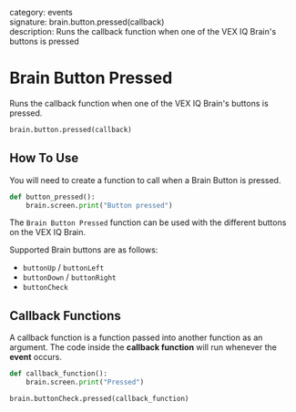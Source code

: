 category: events  
signature: brain.button.pressed(callback)  
description: Runs the callback function when one of the VEX IQ Brain's buttons is pressed  

# Brain Button Pressed

Runs the callback function when one of the VEX IQ Brain's buttons is pressed.

```python
brain.button.pressed(callback)
```

## How To Use

You will need to create a function to call when a Brain Button is pressed.

```python
def button_pressed():
    brain.screen.print("Button pressed")
```

The `Brain Button Pressed` function can be used with the different buttons on the VEX IQ Brain.

Supported Brain buttons are as follows:

- `buttonUp` / `buttonLeft`
- `buttonDown` / `buttonRight`
- `buttonCheck`

## Callback Functions

A callback function is a function passed into another function as an argument. The code inside the **callback function** will run whenever the **event** occurs. 

```python
def callback_function():
    brain.screen.print("Pressed")

brain.buttonCheck.pressed(callback_function)
```

<advanced>
</advanced>